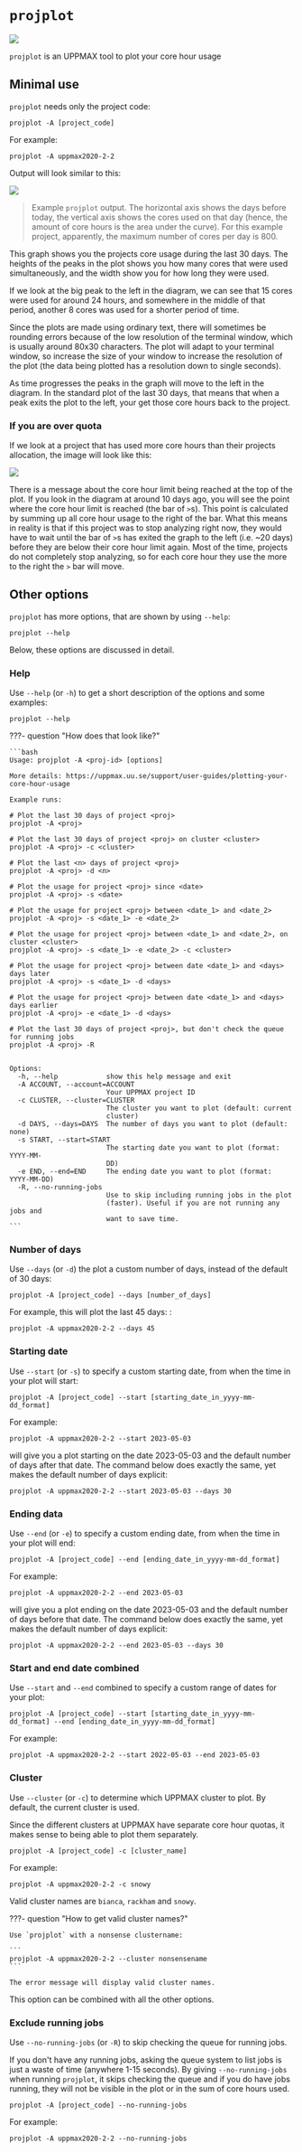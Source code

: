 # `projplot`

![](./img/projplot_regular_use.png)

`projplot` is an UPPMAX tool to plot your core hour usage

## Minimal use

`projplot` needs only the project code:

```
projplot -A [project_code]
```

For example:

```
projplot -A uppmax2020-2-2
```

Output will look similar to this:

![](./img/projplot_regular_use.png)

> Example `projplot` output. The horizontal axis
> shows the days before today, the vertical axis shows
> the cores used on that day (hence, the amount of core hours
> is the area under the curve).
> For this example project,
> apparently, the maximum number of cores per day is 800.

This graph shows you the projects core usage during the last 30 days.
The heights of the peaks in the plot shows you
how many cores that were used simultaneously,
and the width show you for how long they were used.

If we look at the big peak to the left in the diagram,
we can see that 15 cores were used for around 24 hours,
and somewhere in the middle of that period,
another 8 cores was used for a shorter period of time.

Since the plots are made using ordinary text,
there will sometimes be rounding errors
because of the low resolution of the terminal window,
which is usually around 80x30 characters.
The plot will adapt to your terminal window,
so increase the size of your window to increase the resolution of the plot
(the data being plotted has a resolution down to single seconds).

As time progresses the peaks in the graph will move to the left in the diagram.
In the standard plot of the last 30 days,
that means that when a peak exits the plot to the left,
your get those core hours back to the project.

### If you are over quota

If we look at a project that has used more core hours than their projects allocation,
the image will look like this:

![](./img/projplot_over_quota.png)

There is a message about the core hour limit being reached at the top of the plot.
If you look in the diagram at around 10 days ago,
you will see the point where the core hour limit is reached
(the bar of `>`s).
This point is calculated by summing up all core hour usage
to the right of the bar.
What this means in reality is that if this project was to stop analyzing right now,
they would have to wait until the bar of `>`s has exited the graph to the left
(i.e. ~20 days) before they are below their core hour limit again.
Most of the time, projects do not completely stop analyzing,
so for each core hour they use the more to the right the `>` bar will move.

## Other options

`projplot` has more options, that are shown by using `--help`:

```
projplot --help
```

Below, these options are discussed in detail.

### Help

Use `--help` (or `-h`) to get a short description of the options and some examples:

```
projplot --help
```

???- question "How does that look like?"

    ```bash
    Usage: projplot -A <proj-id> [options]

    More details: https://uppmax.uu.se/support/user-guides/plotting-your-core-hour-usage

    Example runs:

    # Plot the last 30 days of project <proj>
    projplot -A <proj>

    # Plot the last 30 days of project <proj> on cluster <cluster>
    projplot -A <proj> -c <cluster>

    # Plot the last <n> days of project <proj>
    projplot -A <proj> -d <n>

    # Plot the usage for project <proj> since <date>
    projplot -A <proj> -s <date>

    # Plot the usage for project <proj> between <date_1> and <date_2>
    projplot -A <proj> -s <date_1> -e <date_2>

    # Plot the usage for project <proj> between <date_1> and <date_2>, on cluster <cluster>
    projplot -A <proj> -s <date_1> -e <date_2> -c <cluster>

    # Plot the usage for project <proj> between date <date_1> and <days> days later
    projplot -A <proj> -s <date_1> -d <days>

    # Plot the usage for project <proj> between date <date_1> and <days> days earlier
    projplot -A <proj> -e <date_1> -d <days>

    # Plot the last 30 days of project <proj>, but don't check the queue for running jobs
    projplot -A <proj> -R


    Options:
      -h, --help            show this help message and exit
      -A ACCOUNT, --account=ACCOUNT
                            Your UPPMAX project ID
      -c CLUSTER, --cluster=CLUSTER
                            The cluster you want to plot (default: current
                            cluster)
      -d DAYS, --days=DAYS  The number of days you want to plot (default: none)
      -s START, --start=START
                            The starting date you want to plot (format: YYYY-MM-
                            DD)
      -e END, --end=END     The ending date you want to plot (format: YYYY-MM-DD)
      -R, --no-running-jobs
                            Use to skip including running jobs in the plot
                            (faster). Useful if you are not running any jobs and
                            want to save time.
    ```

### Number of days

Use `--days` (or `-d`) the plot a custom number of days,
instead of the default of 30 days:

```
projplot -A [project_code] --days [number_of_days]
```

For example, this will plot the last 45 days:
:

```
projplot -A uppmax2020-2-2 --days 45
```

### Starting date

Use `--start` (or `-s`) to specify a custom starting date,
from when the time in your plot will start:

```
projplot -A [project_code] --start [starting_date_in_yyyy-mm-dd_format]
```

For example:

```
projplot -A uppmax2020-2-2 --start 2023-05-03
```

will give you a plot starting on the date 2023-05-03
and the default number of days after that date.
The command below does exactly the same, yet makes the default
number of days explicit:

```
projplot -A uppmax2020-2-2 --start 2023-05-03 --days 30
```

### Ending data

Use `--end` (or `-e`) to specify a custom ending date,
from when the time in your plot will end:

```
projplot -A [project_code] --end [ending_date_in_yyyy-mm-dd_format]
```

For example:

```
projplot -A uppmax2020-2-2 --end 2023-05-03
```

will give you a plot ending on the date 2023-05-03
and the default number of days before that date.
The command below does exactly the same, yet makes the default
number of days explicit:

```
projplot -A uppmax2020-2-2 --end 2023-05-03 --days 30
```

### Start and end date combined

Use `--start` and `--end` combined to specify a custom range
of dates for your plot:

```
projplot -A [project_code] --start [starting_date_in_yyyy-mm-dd_format] --end [ending_date_in_yyyy-mm-dd_format]
```

For example:

```
projplot -A uppmax2020-2-2 --start 2022-05-03 --end 2023-05-03
```

### Cluster

Use `--cluster` (or `-c`) to determine which UPPMAX cluster to plot.
By default, the current cluster is used.

Since the different clusters at UPPMAX have separate core hour quotas,
it makes sense to being able to plot them separately.

```
projplot -A [project_code] -c [cluster_name]
```

For example:

```
projplot -A uppmax2020-2-2 -c snowy
```

Valid cluster names are `bianca`, `rackham` and `snowy`.

???- question "How to get valid cluster names?"

    Use `projplot` with a nonsense clustername:

    ```
    projplot -A uppmax2020-2-2 --cluster nonsensename
    ```

    The error message will display valid cluster names.

This option can be combined with all the other options.

### Exclude running jobs

Use `--no-running-jobs` (or `-R`) to skip checking the queue for running jobs.

If you don't have any running jobs,
asking the queue system to list jobs is just a waste of time
(anywhere 1-15 seconds).
By giving `--no-running-jobs` when running `projplot`,
it skips checking the queue and if you do have jobs running,
they will not be visible in the plot or in the sum of core hours used.

```
projplot -A [project_code] --no-running-jobs
```

For example:

```
projplot -A uppmax2020-2-2 --no-running-jobs
```
